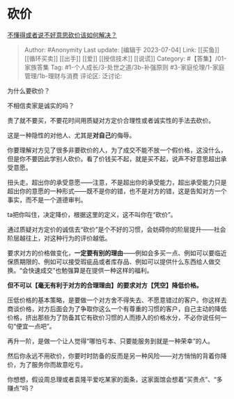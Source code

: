 # 砍价
[不懂得或者说不好意思砍价该如何解决？](https://www.zhihu.com/question/457999875/answer/1873307195)

> Author: #Anonymity
> Last update: [编辑于 2023-07-04]
> Link: [[买鱼]] [[循环买卖]] [[出手]] [[爱]] [[授信技术]] [[说谎]]
> Category: #【答集】/01-家族答集
> Tag: #1-个人成长/3-处世之道/3b-补强原则 #3-家庭伦理/1-家庭管理/1b-理财与消费 
> 评论区:
> 泛讨论:

为什么要砍价？

不相信卖家是诚实的吗？

贵了就不要买，不要花时间用质疑对方定价合理性或者诚实性的手法去砍价。

这是一种隐性的对他人、尤其是**对自己**的侮辱。

你要理解对方见了很多非要砍价的人，为了成交不能不放一个假价格，这没什么，但是你不要因此学别人砍价。看了价钱买不起，就是买不起，说声不好意思超出承受意愿。

扭头走。超出你的承受意愿——注意，不是超出你的承受能力，超出承受能力只是超出你的意愿的一种形式——既不是你的错，也不是对方的错，这是告知对方一个事实，而不是一个道德审判。

ta把你叫住，决定降价，根据这里的定义，这不叫你在“砍价”。

通过质疑对方定价的诚信去“砍价”是个不好的习惯，会妨碍你的阶层提升——社会阶层越往上，对这种行为的评价越低。

要求对方的价格做变化，**一定要有别的理由**——例如会多买一点、例如可以要临近保质期限的、例如可以接受瑕疵品或者库存品、例如可以提供什么东西给人做交换。“会快速成交”也勉强算是在提供一种这样的福利。

**但不可以【毫无有利于对方的合理理由】的要求对方【凭空】降低价格。**

压低价格的基本策略，是要做一个对方舍不得失去、不愿意错过的客户。你这样去商谈价格，对方后面会为了争取你这么一个有尊重的习惯的客户，自己主动的降低价格，挤出那些为了防备其它有砍价习惯的人而掺入的价格水分，不必你说任何一句“便宜一点吧”。

再升一阶，是做一个让人觉得“哪怕亏本、只要能服务到就是一种荣幸”的人。

然后你永远不用砍价，你要时时防备的反而是另一种风险——对方悄悄的背着你降价，为了服务你而故意吃亏。

你想想，假设周总理或者袁隆平爱吃某家的面条，这家面馆会想着“买贵点”、“多赚点”吗？
